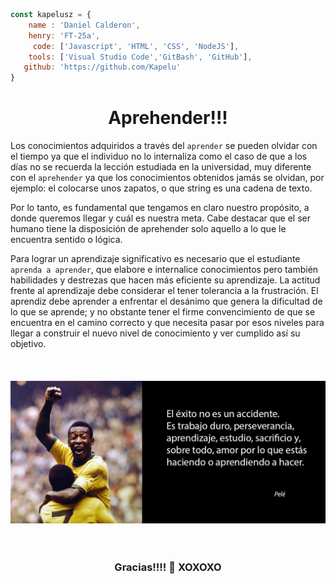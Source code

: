 ```javascript
const kapelusz = {
    name : 'Daniel Calderon',
    henry: 'FT-25a',
     code: ['Javascript', 'HTML', 'CSS', 'NodeJS'],
    tools: ['Visual Studio Code','GitBash', 'GitHub'],
   github: 'https://github.com/Kapelu'
}
```
<h1 align="center">Aprehender!!!</h1>

Los conocimientos adquiridos a través del `aprender` se pueden olvidar con el tiempo ya que el individuo no lo internaliza como el caso de que a los días no se recuerda la lección estudiada en la universidad, muy diferente con el `aprehender` ya que los conocimientos obtenidos jamás se olvidan, por ejemplo: el colocarse unos zapatos, o que string es una cadena de texto.

Por lo tanto, es fundamental que tengamos en claro nuestro propósito, a donde queremos llegar y cuál es nuestra meta. Cabe destacar que el ser humano tiene la disposición de aprehender solo aquello a lo que le encuentra sentido o lógica. 

Para lograr un aprendizaje significativo es necesario que el estudiante `aprenda a aprender`, que elabore e internalice conocimientos pero también habilidades y destrezas que hacen más eficiente su aprendizaje. La actitud frente al aprendizaje debe considerar el tener tolerancia a la frustración. El aprendiz debe aprender a enfrentar el desánimo que genera la dificultad de lo que se aprende; y no obstante tener el firme convencimiento de que se encuentra en el camino correcto y que necesita pasar por esos niveles para llegar a construir el nuevo nivel de conocimiento y ver cumplido así su objetivo.
<br> 
<br> 
<br> 
<br> 
<img src="./frasePele.jpg"/>
<br> 
<br> 
<br> 
<h3 align="center">Gracias!!!!  🌹   XOXOXO</h3>
<p align="center">